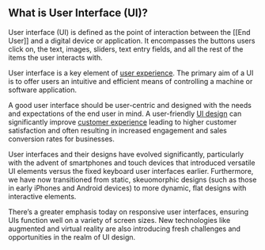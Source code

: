 ## What is User Interface (UI)?

User interface (UI) is defined as the point of interaction between the [[End User]] and a digital device or application. It encompasses the buttons users click on, the text, images, sliders, text entry fields, and all the rest of the items the user interacts with. 

User interface is a key element of [user experience](https://trymata.com/blog/2023/10/24/what-is-user-experience-ux-2/). The primary aim of a UI is to offer users an intuitive and efficient means of controlling a machine or software application.

A good user interface should be user-centric and designed with the needs and expectations of the end user in mind. A user-friendly [UI design](https://trymata.com/blog/2023/11/14/what-is-user-interface-ui-design/) can significantly improve [customer experience](https://trymata.com/blog/2023/11/15/what-is-customer-experience-cx/) leading to higher customer satisfaction and often resulting in increased engagement and sales conversion rates for businesses.

User interfaces and their designs have evolved significantly, particularly with the advent of smartphones and touch devices that introduced versatile UI elements versus the fixed keyboard user interfaces earlier. Furthermore, we have now transitioned from static, skeuomorphic designs (such as those in early iPhones and Android devices) to more dynamic, flat designs with interactive elements.

There’s a greater emphasis today on responsive user interfaces, ensuring UIs function well on a variety of screen sizes. New technologies like augmented and virtual reality are also introducing fresh challenges and opportunities in the realm of UI design.